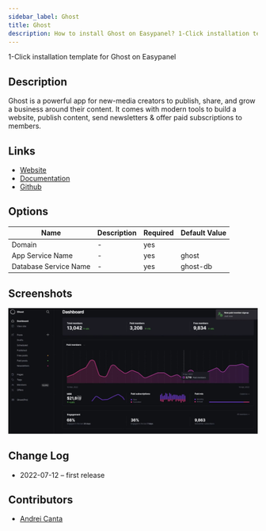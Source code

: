 ```yaml
---
sidebar_label: Ghost
title: Ghost
description: How to install Ghost on Easypanel? 1-Click installation template for Ghost on Easypanel
---
```


<!-- generated -->

1-Click installation template for Ghost on Easypanel

## Description

Ghost is a powerful app for new-media creators to publish, share, and grow a business around their content. It comes with modern tools to build a website, publish content, send newsletters & offer paid subscriptions to members.

## Links

- [Website](https://ghost.org/)
- [Documentation](https://ghost.org/resources/)
- [Github](https://github.com/docker-library/ghost)

## Options

Name | Description | Required | Default Value
-|-|-|-
Domain | - | yes | 
App Service Name | - | yes | ghost
Database Service Name | - | yes | ghost-db

## Screenshots

![Ghost Screenshot](./assets/screenshot.png)

## Change Log

- 2022-07-12 – first release

## Contributors

- [Andrei Canta](https://github.com/deiucanta)
